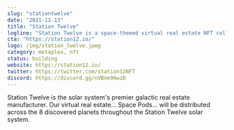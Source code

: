 ```yaml
---
slug: "stationtwelve"
date: "2021-11-13"
title: "Station Twelve"
logline: "Station Twelve is a space-themed virtual real estate NFT collection, created by two women who design and develop for web 3."
cta: "https://station12.io/"
logo: /img/station_twelve.jpeg
category: metaplex, nft
status: building
website: https://station12.io/
twitter: https://twitter.com/station12NFT
discord: https://discord.gg/nVBne96wzD
---
```


Station Twelve is the solar system's premier galactic real estate manufacturer. Our virtual real estate... Space Pods... will be distributed across the 8 discovered planets throughout the Station Twelve solar system.
